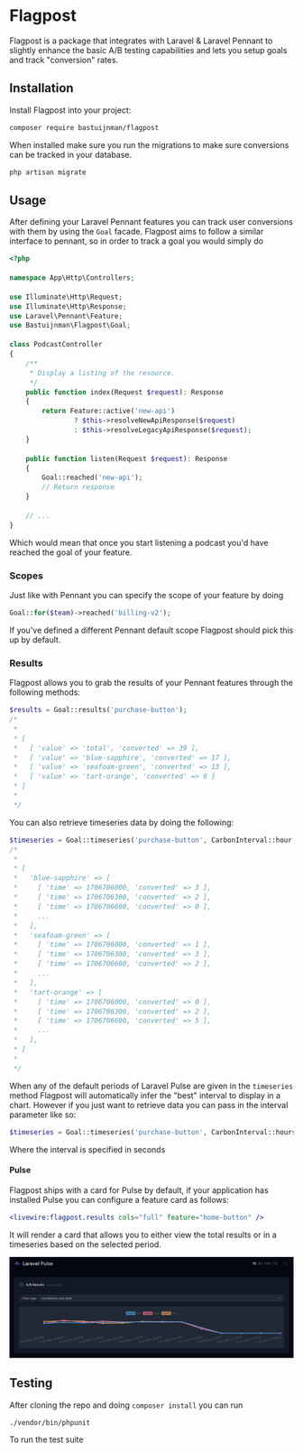 # Flagpost

Flagpost is a package that integrates with Laravel & Laravel Pennant to slightly enhance the basic A/B testing capabilities and lets you setup goals and track "conversion" rates.

## Installation

Install Flagpost into your project:
```bash
composer require bastuijnman/flagpost
```

When installed make sure you run the migrations to make sure conversions can be tracked in your database.
```bash
php artisan migrate
```

## Usage

After defining your Laravel Pennant features you can track user conversions with them by using the `Goal` facade. Flagpost aims to follow a similar interface to pennant, so in order to track a goal you would simply do

```php
<?php
 
namespace App\Http\Controllers;
 
use Illuminate\Http\Request;
use Illuminate\Http\Response;
use Laravel\Pennant\Feature;
use Bastuijnman\Flagpost\Goal;
 
class PodcastController
{
    /**
     * Display a listing of the resource.
     */
    public function index(Request $request): Response
    {
        return Feature::active('new-api')
                ? $this->resolveNewApiResponse($request)
                : $this->resolveLegacyApiResponse($request);
    }

    public function listen(Request $request): Response
    {
        Goal::reached('new-api');
        // Return response
    }
 
    // ...
}
```

Which would mean that once you start listening a podcast you'd have reached the goal of your feature.

### Scopes
Just like with Pennant you can specify the scope of your feature by doing

```php
Goal::for($team)->reached('billing-v2');
```

If you've defined a different Pennant default scope Flagpost should pick this up by default.

### Results

Flagpost allows you to grab the results of your Pennant features through the following methods:

```php
$results = Goal::results('purchase-button');
/*
 * 
 * [ 
 *   [ 'value' => 'total', 'converted' => 39 ], 
 *   [ 'value' => 'blue-sapphire', 'converted' => 17 ], 
 *   [ 'value' => 'seafoam-green', 'converted' => 13 ],
 *   [ 'value' => 'tart-orange', 'converted' => 9 ] 
 * ]
 * 
 */
```

You can also retrieve timeseries data by doing the following:

```php
$timeseries = Goal::timeseries('purchase-button', CarbonInterval::hour());
/*
 * 
 * [
 *   'blue-sapphire' => [
 *     [ 'time' => 1706706000, 'converted' => 3 ],
 *     [ 'time' => 1706706300, 'converted' => 2 ],
 *     [ 'time' => 1706706600, 'converted' => 0 ],
 *     ...
 *   ],
 *   'seafoam-green' => [
 *     [ 'time' => 1706706000, 'converted' => 1 ],
 *     [ 'time' => 1706706300, 'converted' => 3 ],
 *     [ 'time' => 1706706600, 'converted' => 2 ],
 *     ...
 *   ],
 *   'tart-orange' => [
 *     [ 'time' => 1706706000, 'converted' => 0 ],
 *     [ 'time' => 1706706300, 'converted' => 2 ],
 *     [ 'time' => 1706706600, 'converted' => 5 ],
 *     ...
 *   ],
 * ]
 * 
 */
```

When any of the default periods of Laravel Pulse are given in the `timeseries` method Flagpost will automatically infer the "best" interval to display in a chart. However if you just want to retrieve data you can pass in the interval parameter like so:

```php
$timeseries = Goal::timeseries('purchase-button', CarbonInterval::hours(8), 3600);
```

Where the interval is specified in seconds

#### Pulse
Flagpost ships with a card for Pulse by default, if your application has installed Pulse you can configure a feature card as follows:

```jsx
<livewire:flagpost.results cols="full" feature="home-button" />
```

It will render a card that allows you to either view the total results or in a timeseries based on the selected period.

![Laravel Pulse card](docs/images/pulse.png)

## Testing

After cloning the repo and doing `composer install` you can run

```bash
./vendor/bin/phpunit
```

To run the test suite

